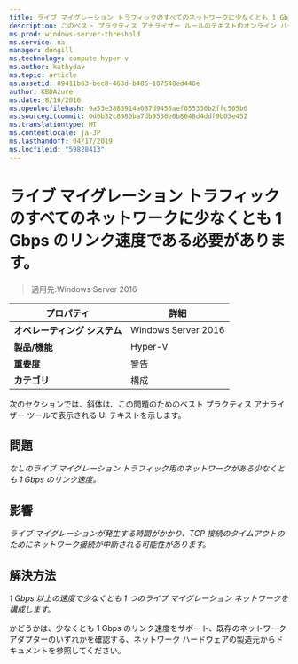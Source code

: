 ```yaml
---
title: ライブ マイグレーション トラフィックのすべてのネットワークに少なくとも 1 Gbps のリンク速度である必要があります。
description: このベスト プラクティス アナライザー ルールのテキストのオンライン バージョン。
ms.prod: windows-server-threshold
ms.service: na
manager: dongill
ms.technology: compute-hyper-v
ms.author: kathydav
ms.topic: article
ms.assetid: 89411b63-bec8-463d-b486-107548ed440e
author: KBDAzure
ms.date: 8/16/2016
ms.openlocfilehash: 9a53e3885914a087d9456aef055336b2ffc505b6
ms.sourcegitcommit: 0d0b32c8986ba7db9536e0b8648d4ddf9b03e452
ms.translationtype: MT
ms.contentlocale: ja-JP
ms.lasthandoff: 04/17/2019
ms.locfileid: "59828413"
---
```

# <a name="all-networks-for-live-migration-traffic-should-have-a-link-speed-of-at-least-1-gbps"></a>ライブ マイグレーション トラフィックのすべてのネットワークに少なくとも 1 Gbps のリンク速度である必要があります。

>適用先:Windows Server 2016


  
|プロパティ|詳細|  
|-|-|  
|**オペレーティング システム**|Windows Server 2016|  
|**製品/機能**|Hyper-V|  
|**重要度**|警告|  
|**カテゴリ**|構成|  
  
次のセクションでは、斜体は、この問題のためのベスト プラクティス アナライザー ツールで表示される UI テキストを示します。  
  
## <a name="issue"></a>問題  
*なしのライブ マイグレーション トラフィック用のネットワークがある少なくとも 1 Gbps のリンク速度。*  
  
## <a name="impact"></a>影響  
*ライブ マイグレーションが発生する時間がかかり、TCP 接続のタイムアウトのためにネットワーク接続が中断される可能性があります。*  
  
## <a name="resolution"></a>解決方法  
*1 Gbps 以上の速度で少なくとも 1 つのライブ マイグレーション ネットワークを構成します。*  
  
かどうかは、少なくとも 1 Gbps のリンク速度をサポート、既存のネットワーク アダプターのいずれかを確認する、ネットワーク ハードウェアの製造元からドキュメントを参照してください。  
  


